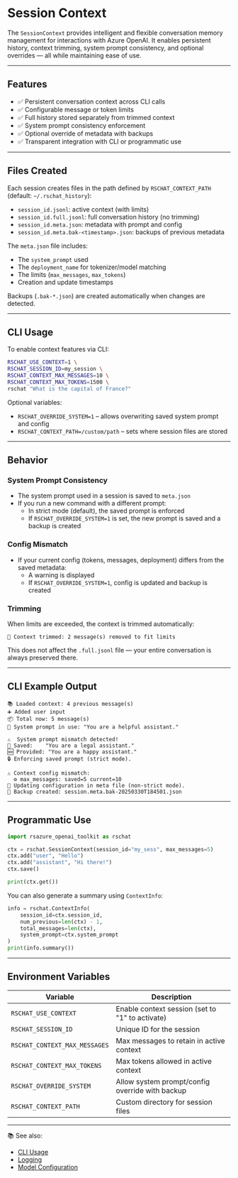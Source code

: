 # Session Context

The `SessionContext` provides intelligent and flexible conversation memory management for interactions with Azure OpenAI. It enables persistent history, context trimming, system prompt consistency, and optional overrides — all while maintaining ease of use.

---

## Features

- ✅ Persistent conversation context across CLI calls
- ✅ Configurable message or token limits
- ✅ Full history stored separately from trimmed context
- ✅ System prompt consistency enforcement
- ✅ Optional override of metadata with backups
- ✅ Transparent integration with CLI or programmatic use

---

## Files Created

Each session creates files in the path defined by `RSCHAT_CONTEXT_PATH` (default: `~/.rschat_history`):

- `session_id.jsonl`: active context (with limits)
- `session_id.full.jsonl`: full conversation history (no trimming)
- `session_id.meta.json`: metadata with prompt and config
- `session_id.meta.bak-<timestamp>.json`: backups of previous metadata

The `meta.json` file includes:

- The `system_prompt` used
- The `deployment_name` for tokenizer/model matching
- The limits (`max_messages`, `max_tokens`)
- Creation and update timestamps

Backups (`.bak-*.json`) are created automatically when changes are detected.

---

## CLI Usage

To enable context features via CLI:

```bash
RSCHAT_USE_CONTEXT=1 \
RSCHAT_SESSION_ID=my_session \
RSCHAT_CONTEXT_MAX_MESSAGES=10 \
RSCHAT_CONTEXT_MAX_TOKENS=1500 \
rschat "What is the capital of France?"
```

Optional variables:

- `RSCHAT_OVERRIDE_SYSTEM=1` – allows overwriting saved system prompt and config
- `RSCHAT_CONTEXT_PATH=/custom/path` – sets where session files are stored

---

## Behavior

### System Prompt Consistency

- The system prompt used in a session is saved to `meta.json`
- If you run a new command with a different prompt:
  - In strict mode (default), the saved prompt is enforced
  - If `RSCHAT_OVERRIDE_SYSTEM=1` is set, the new prompt is saved and a backup is created

### Config Mismatch

- If your current config (tokens, messages, deployment) differs from the saved metadata:
  - A warning is displayed
  - If `RSCHAT_OVERRIDE_SYSTEM=1`, config is updated and backup is created

### Trimming

When limits are exceeded, the context is trimmed automatically:

```text
🔁 Context trimmed: 2 message(s) removed to fit limits
```

This does not affect the `.full.jsonl` file — your entire conversation is always preserved there.

---

## CLI Example Output

```text
📚 Loaded context: 4 previous message(s)
➕ Added user input
📦 Total now: 5 message(s)
🔐 System prompt in use: "You are a helpful assistant."
```

```text
⚠️  System prompt mismatch detected!
🧠 Saved:    "You are a legal assistant."
🆕 Provided: "You are a happy assistant."
🔒 Enforcing saved prompt (strict mode).
```

```text
⚠️ Context config mismatch:
  ⚙️ max_messages: saved=5 current=10
📝 Updating configuration in meta file (non-strict mode).
📂 Backup created: session.meta.bak-20250330T184501.json
```

---

## Programmatic Use

```python
import rsazure_openai_toolkit as rschat

ctx = rschat.SessionContext(session_id="my_sess", max_messages=5)
ctx.add("user", "Hello")
ctx.add("assistant", "Hi there!")
ctx.save()

print(ctx.get())
```

You can also generate a summary using `ContextInfo`:

```python
info = rschat.ContextInfo(
    session_id=ctx.session_id,
    num_previous=len(ctx) - 1,
    total_messages=len(ctx),
    system_prompt=ctx.system_prompt
)
print(info.summary())
```

---

## Environment Variables

| Variable                     | Description                                          |
|------------------------------|------------------------------------------------------|
| `RSCHAT_USE_CONTEXT`         | Enable context session (set to "1" to activate)      |
| `RSCHAT_SESSION_ID`          | Unique ID for the session                            |
| `RSCHAT_CONTEXT_MAX_MESSAGES`| Max messages to retain in active context             |
| `RSCHAT_CONTEXT_MAX_TOKENS`  | Max tokens allowed in active context                 |
| `RSCHAT_OVERRIDE_SYSTEM`     | Allow system prompt/config override with backup      |
| `RSCHAT_CONTEXT_PATH`        | Custom directory for session files                   |

---

📚 See also:
- [CLI Usage](https://github.com/renan-siqueira/rsazure-openai-toolkit/blob/main/docs/cli.md)
- [Logging](https://github.com/renan-siqueira/rsazure-openai-toolkit/blob/main/docs/logging.md)
- [Model Configuration](https://github.com/renan-siqueira/rsazure-openai-toolkit/blob/main/docs/config.md)